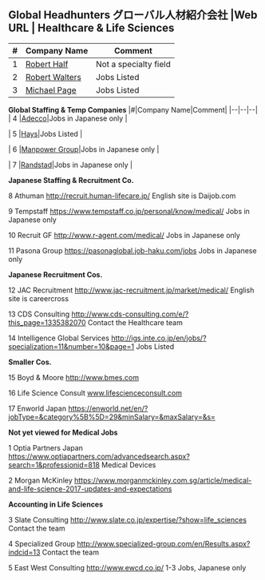## Global Headhunters  グローバル人材紹介会社 |Web URL	| Healthcare & Life Sciences
|#|Company Name|Comment|
|--|--|--|
| 1	|[Robert Half](https://www.roberthalf.jp/en/)	| Not a specialty field |
| 2	| [Robert Walters](https://www.robertwalters.co.jp/en/healthcare.html)| Jobs Listed |
| 3	| [Michael Page](http://www.michaelpage.co.jp/en/browse/jobs/life-sciences/all/all)	| Jobs Listed |

**Global Staffing & Temp Companies**
|#|Company Name|Comment|
|--|--|--|
| 4	|[Adecco](http://www.adecco.co.jp/worker/medical/)|Jobs in Japanese only |

| 5	|[Hays](https://www.hays.co.jp/en/jobs/life-sciences-jobs/)|Jobs Listed |

| 6	|[Manpower Group](https://tenshoku.manpowergroup.jp/job/jt_medical_welfare)|Jobs in Japanese only |

| 7	|[Randstad](https://www.randstad.co.jp/tenshoku/sb080/)|Jobs in Japanese only |

**Japanese Staffing & Recruitment Co.**

8	Athuman	http://recruit.human-lifecare.jp/	English site is Daijob.com

9	Tempstaff	https://www.tempstaff.co.jp/personal/know/medical/	Jobs in Japanese only

10	Recruit GF	http://www.r-agent.com/medical/	Jobs in Japanese only

11	Pasona Group	https://pasonaglobal.job-haku.com/jobs	Jobs in Japanese only

**Japanese Recruitment Cos.**

12	JAC Recruitment	http://www.jac-recruitment.jp/market/medical/	English site is careercross

13	CDS Consulting	http://www.cds-consulting.com/e/?this_page=1335382070	Contact the Healthcare team

14	Intelligence Global Services	http://igs.inte.co.jp/en/jobs/?specialization=11&number=10&page=1	Jobs Listed

**Smaller Cos.**

15	Boyd & Moore 	http://www.bmes.com

16	Life Science Consult	www.lifescienceconsult.com

17	Enworld Japan	https://enworld.net/en/?jobType=&category%5B%5D=29&minSalary=&maxSalary=&s=

**Not yet viewed for Medical Jobs**

1	Optia Partners Japan	https://www.optiapartners.com/advancedsearch.aspx?search=1&professionid=818	Medical Devices

2	Morgan McKinley 	https://www.morganmckinley.com.sg/article/medical-and-life-science-2017-updates-and-expectations

**Accounting in Life Sciences**

3	Slate Consulting 	http://www.slate.co.jp/expertise/?show=life_sciences	Contact the team

4	Specialized Group 	http://www.specialized-group.com/en/Results.aspx?indcid=13	Contact the team

5	East West Consulting	http://www.ewcd.co.jp/	1-3 Jobs, Japanese only
